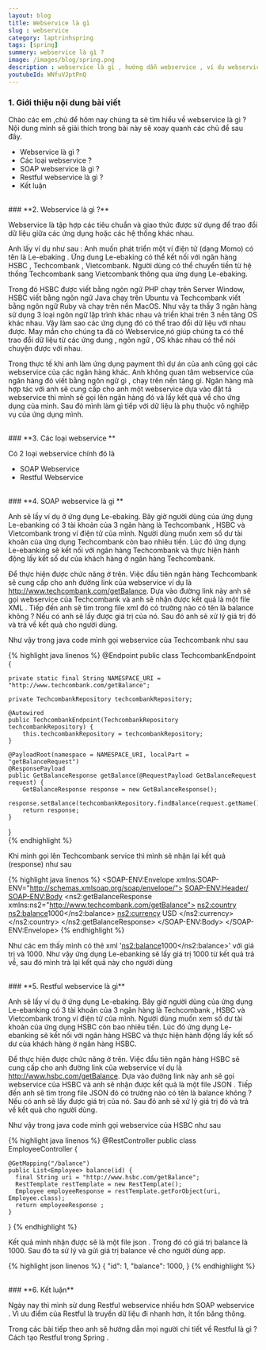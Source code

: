 ```yaml
---
layout: blog
title: Webservice là gì
slug : webservice
category: laptrinhspring
tags: [spring]
summery: webservice là gì ?
image: /images/blog/spring.png
description : webservice là gì , hướng dẫn webservice , ví dụ webservice , soap là gì , restful webservice là gì
youtubeId: WNfuVJptPnQ
---
```


### **1. Giới thiệu nội dung bài viết**

Chào các em ,chủ để hôm nay chúng ta sẽ tìm hiểu về webservice  là gì ?
Nội dung mình sẽ giải thích trong bài này sẽ xoay quanh các chủ đề sau đây.

- Webservice là gì ?
- Các loại webservice ?
- SOAP webservice là gì ?
- Restful webservice là gì ?
- Kết luận

<br>
### **2. Webservice là gì ?**

Webservice là tập hợp các tiêu chuẩn và giao thức được sử dụng để trao đổi dữ liệu giữa các ứng dụng hoặc các hệ thống khác nhau.

Anh lấy ví dụ như sau : Anh muốn phát triển một ví điện tử   (dạng Momo) có tên là Le-ebaking . Ứng dung Le-ebaking   có thể kết nối với ngân hàng HSBC , Techcombank , Vietcombank. Người dùng có thể chuyển tiền từ hệ thống Techcombank sang Vietcombank thông qua ứng dụng Le-ebaking.

Trong đó HSBC được viết bằng ngôn ngữ PHP chạy trên Server Window, HSBC viết bằng ngôn ngữ Java chạy trên Ubuntu và Techcombank viết bằng ngôn ngữ Ruby và chạy trên nền MacOS. Như vậy ta thấy 3 ngân hàng sử dụng 3 loại ngôn ngữ lập trình khác nhau và triển khai trên 3 nền tảng OS khác nhau. Vậy làm sao các ứng dụng đó có thể trao đổi dữ liệu với nhau được. May mắn cho chúng ta đã có Webservice,nó  giúp chúng ta có thể trao đổi dữ liệu từ các ứng dung , ngôn ngữ , OS khác nhau có thể nói chuyện được với nhau.

Trong thực tế khi anh làm ứng dụng payment thì dự án của anh cũng gọi các webservice của các ngân hàng khác. Anh không quan tâm webservice của ngân hàng đó viết bằng ngôn ngữ gì , chạy trên nền tảng gì. Ngân hàng mà hợp tác với anh sẽ cung cấp cho anh một webservice dựa vào đặt tả webservice thì mình sẽ gọi lên ngân hàng đó và lấy kết quả về cho ứng dụng của mình. Sau đó mình làm gì tiếp với dữ liệu là phụ thuộc vô nghiệp vụ của ứng dụng mình.

<br>
### **3. Các loại webservice **

Có 2 loại webservice chính đó là

- SOAP Webservice
- Restful Webservice

<br>
### **4. SOAP webservice là gì **

Anh sẽ lấy ví dụ ở ứng dụng Le-ebaking. Bây giờ người dùng của ứng dụng Le-ebanking có 3 tài khoản của 3 ngân hàng là Techcombank , HSBC và Vietcombank trong ví điện tử của mình. Người dùng muốn xem số dư tài khoản của ứng dụng Techcombank còn bao nhiêu tiền. Lúc đó ứng dụng Le-ebanking sẽ kết nối với ngân hàng Techcombank và thực hiện hành động lấy kết  số dư của khách hàng ở ngân hàng Techcombank.

Để thực hiện được chức năng ở trên. Việc đầu tiên ngân hàng Techcombank sẽ cung cấp cho anh đường link của webservice ví dụ là http://www.techcombank.com/getBalance. Dựa vào đường link này anh sẽ gọi webservice của Techcombank và anh sẽ nhận được kết quả là một file XML . Tiếp đến anh sẽ tìm trong file xml đó có trường nào có tên là balance không ? Nếu có anh sẽ lấy được giá trị của nó. Sau đó anh sẽ xử lý giá trị đó và trả về kết quả cho người dùng.

Như vậy trong java code mình gọi webservice của Techcombank như sau

{% highlight java  linenos %}
@Endpoint
public class TechcombankEndpoint {

    private static final String NAMESPACE_URI = "http://www.techcombank.com/getBalance";

    private TechcombankRepository techcombankRepository;

    @Autowired
    public TechcombankEndpoint(TechcombankRepository techcombankRepository) {
        this.techcombankRepository = techcombankRepository;
    }

    @PayloadRoot(namespace = NAMESPACE_URI, localPart = "getBalanceRequest")
    @ResponsePayload
    public GetBalanceResponse getBalance(@RequestPayload GetBalanceRequest request) {
        GetBalanceResponse response = new GetBalanceResponse();
        response.setBalance(techcombankRepository.findBalance(request.getName()));
        return response;
    }
}  
{% endhighlight %}

Khi mình gọi lên Techcombank service thì mình sẽ nhận lại kết quả (response) như sau

{% highlight java  linenos %}
<SOAP-ENV:Envelope xmlns:SOAP-ENV="http://schemas.xmlsoap.org/soap/envelope/">
<SOAP-ENV:Header/>
<SOAP-ENV:Body>
    <ns2:getBalanceResponse xmlns:ns2="http://www.techcombank.com/getBalance">
        <ns2:country>
            <ns2:balance>1000</ns2:balance>
            <ns2:currency> USD </ns2:currency>
        </ns2:country>
    </ns2:getBalanceResponse>
</SOAP-ENV:Body>
</SOAP-ENV:Envelope>
{% endhighlight %}

Như các em thấy mình có thẻ xml '<ns2:balance>1000</ns2:balance>' với giá trị và 1000. Như vậy ứng dụng Le-ebanking sẽ lấy giá trị 1000 từ kết quả trả về, sau đó mình trả lại kết quả này cho người dùng

<br>
### **5. Restful webservice là gì**

Anh sẽ lấy ví dụ ở ứng dụng Le-ebaking. Bây giờ người dùng của ứng dụng Le-ebanking có 3 tài khoản của 3 ngân hàng là Techcombank , HSBC và Vietcombank trong ví điện tử của mình. Người dùng muốn xem số dư tài khoản của ứng dụng HSBC còn bao nhiêu tiền. Lúc đó ứng dụng Le-ebanking sẽ kết nối với ngân hàng HSBC và thực hiện hành động lấy kết  số dư của khách hàng ở ngân hàng HSBC.

Để thực hiện được chức năng ở trên. Việc đầu tiên ngân hàng HSBC sẽ cung cấp cho anh đường link của webservice ví dụ là http://www.hsbc.com/getBalance. Dựa vào đường link này anh sẽ gọi webservice của HSBC và anh sẽ nhận được kết quả là một file JSON  . Tiếp đến anh sẽ tìm trong file JSON đó có trường nào có tên là balance không ? Nếu có anh sẽ lấy được giá trị của nó. Sau đó anh sẽ xử lý giá trị đó và trả về kết quả cho người dùng.

Như vậy trong java code mình gọi webservice của HSBC như sau

{% highlight java  linenos %}
@RestController
public class EmployeeController {

    @GetMapping("/balance")
    public List<Employee> balance(id) {
      final String uri = "http://www.hsbc.com/getBalance";
      RestTemplate restTemplate = new RestTemplate();
      Employee employeeResponse = restTemplate.getForObject(uri, Employee.class);
      return employeeResponse ;
    }
  }
{% endhighlight %}

Kết quả mình nhận được sẽ là một file json . Trong đó có giá trị balance là 1000. Sau đó ta sử lý và gửi giá trị balance về cho người dùng app.

{% highlight json  linenos %}
{
  "id": 1,
  "balance": 1000,
}
{% endhighlight %}

<br>
### **6. Kết luận**

Ngày nay thì mình sử dung Restful webservice nhiều hơn SOAP webservice . Vì ưu điểm của Restful là truyền dữ liệu đi nhanh hơn, ít tốn băng thông.

Trong các bài tiếp theo anh sẽ hướng dẫn mọi người chi tiết về Restful là gì ? Cách tạo Restful trong Spring .
